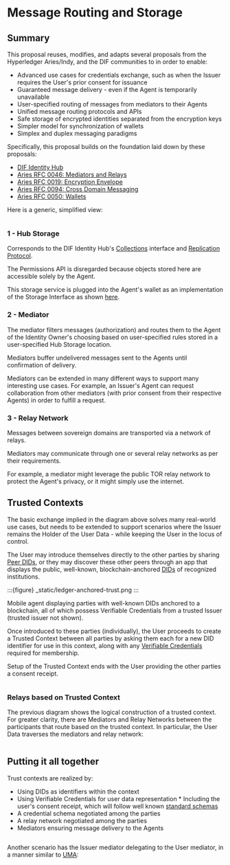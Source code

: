 # Message Routing and Storage

## Summary

This proposal reuses, modifies, and adapts several proposals from the Hyperledger Aries/Indy, and the DIF communities to in order to enable:

- Advanced use cases for credentials exchange, such as when the Issuer requires the User's prior consent for issuance
- Guaranteed message delivery - even if the Agent is temporarily unavailable
- User-specified routing of messages from mediators to their Agents
- Unified message routing protocols and APIs
- Safe storage of encrypted identities separated from the encryption keys
- Simpler model for synchronization of wallets
- Simplex and duplex messaging paradigms

Specifically, this proposal builds on the foundation laid down by these proposals:

- [DIF Identity Hub](https://github.com/decentralized-identity/identity-hub/blob/master/explainer.md)
- [Aries RFC 0046: Mediators and Relays](https://github.com/hyperledger/aries-rfcs/blob/master/concepts/0046-mediators-and-relays/README.md)
- [Aries RFC 0019: Encryption Envelope](https://github.com/hyperledger/aries-rfcs/tree/master/features/0019-encryption-envelope)
- [Aries RFC 0094: Cross Domain Messaging](https://github.com/hyperledger/aries-rfcs/blob/master/concepts/0094-cross-domain-messaging/README.md)
- [Aries RFC 0050: Wallets](https://github.com/hyperledger/aries-rfcs/blob/master/concepts/0050-wallets/README.md)

Here is a generic, simplified view:

```{image} ../_static/agents/a2a-overview.png
```

### 1 - Hub Storage

Corresponds to the DIF Identity Hub's [Collections](https://github.com/decentralized-identity/identity-hub/blob/master/explainer.md#collections) interface and [Replication Protocol](https://hackmd.io/OInEIRLxQY2s48tze0E7IQ).

The Permissions API is disregarded because objects stored here are accessible solely by the Agent.

This storage service is plugged into the Agent's wallet as an implementation of the Storage Interface as shown [here](https://github.com/hyperledger/indy-sdk/tree/master/docs/design/003-wallet-storage#wallet-components).

### 2 - Mediator

The mediator filters messages (authorization) and routes them to the Agent of the Identity Owner's choosing based on user-specified rules stored in a user-specified Hub Storage location.

Mediators buffer undelivered messages sent to the Agents until confirmation of delivery.

Mediators can be extended in many different ways to support many interesting use cases. For example, an Issuer's Agent can request collaboration from other mediators (with prior consent from their respective Agents) in order to fulfill a request.

### 3 - Relay Network

Messages between sovereign domains are transported via a network of relays.

Mediators may communicate through one or several relay networks as per their requirements.

For example, a mediator might leverage the public TOR relay network to protect the Agent's privacy, or it might simply use the internet.

## Trusted Contexts

The basic exchange implied in the diagram above solves many real-world use cases, but needs to be extended to support scenarios where the Issuer remains the Holder of the User Data - while keeping the User in the locus of control.

The User may introduce themselves directly to the other parties by sharing [Peer DIDs](https://dhh1128.github.io/peer-did-method-spec), or they may discover these other peers through an app that displays the public, well-known, blockchain-anchored [DIDs](https://w3c-ccg.github.io/did-spec/) of recognized institutions.

:::{figure} _static/ledger-anchored-trust.png
:::

Mobile agent displaying parties with well-known DIDs anchored to a blockchain, all of which possess Verifiable Credentials from a trusted Issuer (trusted issuer not shown).

Once introduced to these parties (individually), the User proceeds to create a Trusted Context between all parties by asking them each for a new DID identifier for use in this context, along with any [Verifiable Credentials](https://w3c.github.io/vc-data-model/) required for membership.

Setup of the Trusted Context ends with the User providing the other parties a consent receipt.

```{image} ../_static/agents/trusted-context.png
```

### Relays based on Trusted Context

The previous diagram shows the logical construction of a trusted context. For greater clarity, there are Mediators and Relay Networks between the participants that route based on the trusted context. In particular, the User Data traverses the mediators and relay network:

```{image} ../_static/agents/trusted-context-with-relay.png
```

## Putting it all together

Trust contexts are realized by:

- Using DIDs as identifiers within the context
- Using Verifiable Credentials for user data representation
  \* Including the user's consent receipt, which will follow well known [standard schemas](https://kantarainitiative.org/file-downloads/consent-receipt-specification-v1-1-0/)
- A credential schema negotiated among the parties
- A relay network negotiated among the parties
- Mediators ensuring message delivery to the Agents

```{image} ../_static/agents/putting-together.png
```

Another scenario has the Issuer mediator delegating to the User mediator, in a manner similar to [UMA](https://kantarainitiative.org/confluence/display/uma/Home):

```{image} ../_static/agents/putting-together-uma.png
```
